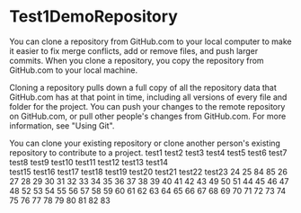 # Test1DemoRepository

You can clone a repository from GitHub.com to your local computer to make it easier to fix merge conflicts, add or remove files, and push larger commits. When you clone a repository, you copy the repository from GitHub.com to your local machine.

Cloning a repository pulls down a full copy of all the repository data that GitHub.com has at that point in time, including all versions of every file and folder for the project. You can push your changes to the remote repository on GitHub.com, or pull other people's changes from GitHub.com. For more information, see "Using Git".

You can clone your existing repository or clone another person's existing repository to contribute to a project.
test1
test2
test3
test4
test5
test6
test7
test8
test9
test10
test11
test12
test13
test14      
test15
test16
test17
test18
test19
test20
test21
test22
test23
24 25 84 85
26 27
28 29
30 31
32 33
34 35
36 37
38 39
40 41
42 43 49 50 51
44 45 46 47 48
52 53 54 55 56
57 58 59 60 61
62 63 64 65 66
67 68 69 70 71
72 73 74 75 76
77 78 79 80 81
82 83
